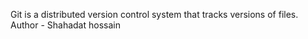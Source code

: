 Git is a distributed version control system that tracks versions of files.
<br>
Author - Shahadat hossain
